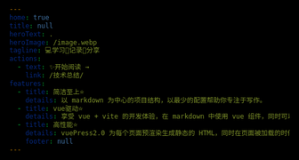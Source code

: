 ```yaml
---
home: true
title: null
heroText: .
heroImage: /image.webp
tagline: 💻学习📝记录🔗分享
actions:
  - text: ✨开始阅读 →
    link: /技术总结/
features:
  - title: 简洁至上⭐️
    details: 以 markdown 为中心的项目结构，以最少的配置帮助你专注于写作。
  - title: vue驱动⭐️
    details: 享受 vue + vite 的开发体验，在 markdown 中使用 vue 组件，同时可以使用 vue 来开发自定义主题。
  - title: 高性能⭐️
    details: vuePress2.0 为每个页面预渲染生成静态的 HTML，同时在页面被加载的时候，将作为 SPA 运行。
    footer: null
---
```


<!-- <div class="home-bg-container">
  <div class="home-bg"></div>
</div> -->

<div class="g-c-box">
  <div class="g-container">
    <div class="g-bg"></div>
    <div class="g-circle"></div>
  </div>
</div>

<style>
body {
  background: transparent !important;
}

.home .features {
  /* border-top: 1px solid #eaecef !important; */
  border-top: 1px dashed rgba(0, 0, 0, 0.05) !important;
}

.home-bg-container {
  position: fixed;
  z-index: -1;
  top: 0;
  right: 0;
  bottom: 0;
  left: 0;
  overflow: hidden;
  pointer-events: none;
}
 
.home-bg {
  width: 100%;
  height: 100%;
  object-fit: cover; 
}

.home-bg:before {
  content: "";
  position: absolute;
  top: 0;
  left: 0;
  width: 100%;
  height: 100%;
  /* background: url('/bg-heading.png') repeat;
  background-size: auto; */
  /* background: url(data:image/png;base64,iVBORw0KGgoAAAANSUhEUgAAAAQAAAAECAYAAACp8Z+AAAABmJLR0QA/wD/A+gvaeTAAAACXBIWXMAAAsTAAALEwEAmpwYAAAAKUlEQVQImU3IMREAIAgAwJfNkQCEsH8cijjpMf6vnXlQaIiJF+omEBfmqIEZLe2jzcAAAAASUVORK5CYII=); */
}

#main-title {
  /* color: #ADBAC7 !important; */
  color: #f5f5f5 !important;
}

.feature > h2,
.feature > p {
  /* color: #96A7B7 !important; */
  color: #f5f5f5 !important;
}
.actions a {
    color: #f5f5f5 !important;
}

.g-c-box {
  width: 100%;
  height: 100%;
  position: fixed;
  z-index: -1;
  top: 0;
  left: 0;
  background: #000 !important;
}

.g-container {
  width: 100%;
  height: 100%;
  position: fixed;
  z-index: -2;
  top: 0;
  left: 0;
  overflow: hidden;
}

.g-bg {
  width: 100%;
  height: 100%;
  background: url('/bg.png');
  background-size: cover;
  background-position: center;
  z-index: 1;
}

.g-circle {
  position: absolute;
  z-index: -1;
  top: 50%;
  left: 50%;
  transform: translate(-50%, -50%) scale(0.5);
  width: 400px;
  height: 400px;
  background: url('/circle.png');
  /* filter: invert(0.8); */
  background-size: cover;
  animation: scale 8s infinite;
}

@keyframes scale {
  0% {
    transform: translate(-50%, -50%) scale(0.5);
    opacity: 1;
  }
  30% {
    opacity: 0.7;
  }
  100% {
    transform: translate(-50%, -50%) scale(10);
    opacity: 0;
  }
}
</style>